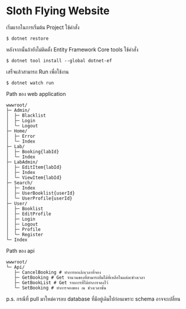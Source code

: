 # Sloth Flying Website

เริ่มแรกในการเริ่มต้น Project ใช้คำสั่ง
```shell
$ dotnet restore
```

หลังจากนั้นถ้ายังไม่ติดตั้ง Entity Framework Core tools ใช้คำสั่ง
```shell
$ dotnet tool install --global dotnet-ef
```
เสร็จแล้วสามารถ Run เพื่อใช้งาน
```shell
$ dotnet watch run
```
Path ของ web application
```shell
wwwroot/
├─ Admin/
│  ├─ Blacklist
│  ├─ Login
│  └─ Logout
├─ Home/
│  ├─ Error
│  └─ Index
├─ Lab/
│  ├─ Booking{labId}
│  └─ Index
├─ LabAdmin/
│  ├─ EditItem{labId}
│  ├─ Index
│  └─ ViewItem{labId}
├─ Search/
│  ├─ Index
│  ├─ UserBooklist{userId}
│  └─ UserProfile{userId}
├─ User/
│  ├─ Booklist
│  ├─ EditProfile
│  ├─ Login
│  ├─ Logout
│  ├─ Profile
│  └─ Register
└─ Index
```
Path ของ api
```shell
wwwroot/
└─ Api/
   ├─ CancelBooking # ทำการยกเลิกเวลาที่จอง
   ├─ GetBooking # Get จำนวนของที่สามารถยืมได้ที่เหลือในแต่ละช่วงเวลา
   ├─ GetBookList # Get รายการที่ได้ทำการจองไว้
   └─ SetBooking # ทำการจองของ ณ ช่วงเวลานั้น
```
p.s. กรณีที่ pull มาใหม่ควรลบ database ที่มีอยู่เดิมไปก่อนเพราะ schema อาจจะเปลี่ยน
